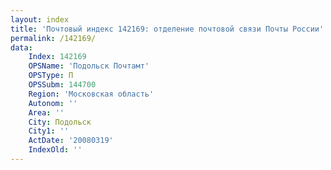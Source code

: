 ```yaml
---
layout: index
title: 'Почтовый индекс 142169: отделение почтовой связи Почты России'
permalink: /142169/
data:
    Index: 142169
    OPSName: 'Подольск Почтамт'
    OPSType: П
    OPSSubm: 144700
    Region: 'Московская область'
    Autonom: ''
    Area: ''
    City: Подольск
    City1: ''
    ActDate: '20080319'
    IndexOld: ''
---
```

